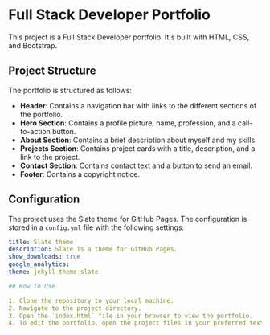 # Full Stack Developer Portfolio

This project is a Full Stack Developer portfolio. It's built with HTML, CSS, and Bootstrap.

## Project Structure

The portfolio is structured as follows: 

- **Header**: Contains a navigation bar with links to the different sections of the portfolio.
- **Hero Section**: Contains a profile picture, name, profession, and a call-to-action button.
- **About Section**: Contains a brief description about myself and my skills.
- **Projects Section**: Contains project cards with a title, description, and a link to the project.
- **Contact Section**: Contains contact text and a button to send an email.
- **Footer**: Contains a copyright notice.

## Configuration

The project uses the Slate theme for GitHub Pages. The configuration is stored in a `config.yml` file with the following settings:

```yml
title: Slate theme
description: Slate is a theme for GitHub Pages.
show_downloads: true
google_analytics:
theme: jekyll-theme-slate

## How to Use

1. Clone the repository to your local machine.
2. Navigate to the project directory.
3. Open the `index.html` file in your browser to view the portfolio.
4. To edit the portfolio, open the project files in your preferred text editor.
```
